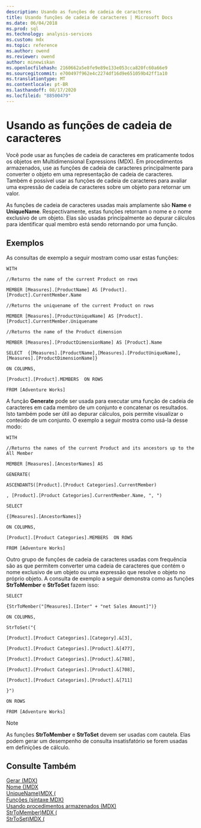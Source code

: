 ```yaml
---
description: Usando as funções de cadeia de caracteres
title: Usando funções de cadeia de caracteres | Microsoft Docs
ms.date: 06/04/2018
ms.prod: sql
ms.technology: analysis-services
ms.custom: mdx
ms.topic: reference
ms.author: owend
ms.reviewer: owend
author: minewiskan
ms.openlocfilehash: 2160662a5e8fe9e89e133e053cca820fc60a66e9
ms.sourcegitcommit: e700497f962e4c2274df16d9e651059b42ff1a10
ms.translationtype: MT
ms.contentlocale: pt-BR
ms.lasthandoff: 08/17/2020
ms.locfileid: "88500479"
---
```

# <a name="using-string-functions"></a>Usando as funções de cadeia de caracteres


  Você pode usar as funções de cadeia de caracteres em praticamente todos os objetos em Multidimensional Expressions (MDX). Em procedimentos armazenados, use as funções de cadeia de caracteres principalmente para converter o objeto em uma representação de cadeia de caracteres. Também é possível usar as funções de cadeia de caracteres para avaliar uma expressão de cadeia de caracteres sobre um objeto para retornar um valor.  
  
 As funções de cadeia de caracteres usadas mais amplamente são **Name** e **UniqueName**. Respectivamente, estas funções retornam o nome e o nome exclusivo de um objeto. Elas são usadas principalmente ao depurar cálculos para identificar qual membro está sendo retornando por uma função.  
  
## <a name="examples"></a>Exemplos  
 As consultas de exemplo a seguir mostram como usar estas funções:  
  
 `WITH`  
  
 `//Returns the name of the current Product on rows`  
  
 `MEMBER [Measures].[ProductName] AS [Product].[Product].CurrentMember.Name`  
  
 `//Returns the uniquename of the current Product on rows`  
  
 `MEMBER [Measures].[ProductUniqueName] AS [Product].[Product].CurrentMember.Uniquename`  
  
 `//Returns the name of the Product dimension`  
  
 `MEMBER [Measures].[ProductDimensionName] AS [Product].Name`  
  
 `SELECT  {[Measures].[ProductName],[Measures].[ProductUniqueName],[Measures].[ProductDimensionName]}`  
  
 `ON COLUMNS,`  
  
 `[Product].[Product].MEMBERS  ON ROWS`  
  
 `FROM [Adventure Works]`  
  
 A função **Generate** pode ser usada para executar uma função de cadeia de caracteres em cada membro de um conjunto e concatenar os resultados. Isto também pode ser útil ao depurar cálculos, pois permite visualizar o conteúdo de um conjunto. O exemplo a seguir mostra como usá-la desse modo:  
  
 `WITH`  
  
 `//Returns the names of the current Product and its ancestors up to the All Member`  
  
 `MEMBER [Measures].[AncestorNames] AS`  
  
 `GENERATE(`  
  
 `ASCENDANTS([Product].[Product Categories].CurrentMember)`  
  
 `, [Product].[Product Categories].CurrentMember.Name, ", ")`  
  
 `SELECT`  
  
 `{[Measures].[AncestorNames]}`  
  
 `ON COLUMNS,`  
  
 `[Product].[Product Categories].MEMBERS  ON ROWS`  
  
 `FROM [Adventure Works]`  
  
 Outro grupo de funções de cadeia de caracteres usadas com frequência são as que permitem converter uma cadeia de caracteres que contém o nome exclusivo de um objeto ou uma expressão que resolve o objeto no próprio objeto. A consulta de exemplo a seguir demonstra como as funções **StrToMember** e **StrToSet** fazem isso:  
  
 `SELECT`  
  
 `{StrToMember("[Measures].[Inter" + "net Sales Amount]")}`  
  
 `ON COLUMNS,`  
  
 `StrToSet("{`  
  
 `[Product].[Product Categories].[Category].&[3],`  
  
 `[Product].[Product Categories].[Product].&[477],`  
  
 `[Product].[Product Categories].[Product].&[788],`  
  
 `[Product].[Product Categories].[Product].&[708],`  
  
 `[Product].[Product Categories].[Product].&[711]`  
  
 `}")`  
  
 `ON ROWS`  
  
 `FROM [Adventure Works]`  
  
> [!NOTE]  
>  As funções **StrToMember** e **StrToSet** devem ser usadas com cautela. Elas podem gerar um desempenho de consulta insatisfatório se forem usadas em definições de cálculo.  
  
## <a name="see-also"></a>Consulte Também  
 [Gerar &#40;MDX&#41;](../mdx/generate-mdx.md)   
 [Nome &#40;&#41;MDX ](../mdx/name-mdx.md)   
 [UniqueName&#41;MDX &#40;](../mdx/uniquename-mdx.md)   
 [Funções &#40;sintaxe MDX&#41;](../mdx/functions-mdx-syntax.md)   
 [Usando procedimentos armazenados &#40;MDX&#41;](../mdx/using-stored-procedures-mdx.md)   
 [StrToMember&#41;MDX &#40;](../mdx/strtomember-mdx.md)   
 [StrToSet&#41;MDX &#40;](../mdx/strtoset-mdx.md)  
  
  
